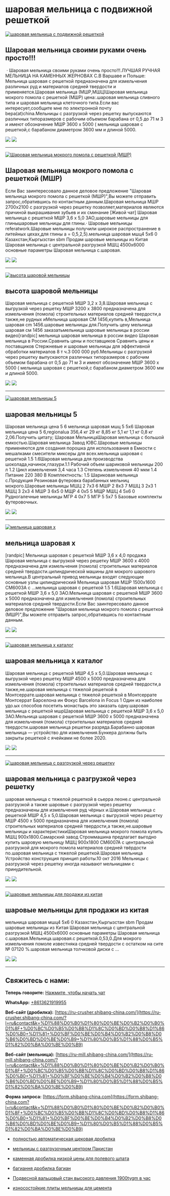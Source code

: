 # шаровая мельница с подвижной решеткой

<a href="https://swt.shibang-china.com/?l=ru&img&k=%D1%88%D0%B0%D1%80%D0%BE%D0%B2%D0%B0%D1%8F+%D0%BC%D0%B5%D0%BB%D1%8C%D0%BD%D0%B8%D1%86%D0%B0+%D1%81+%D0%BF%D0%BE%D0%B4%D0%B2%D0%B8%D0%B6%D0%BD%D0%BE%D0%B9+%D1%80%D0%B5%D1%88%D0%B5%D1%82%D0%BA%D0%BE%D0%B9" target="_blank">![шаровая мельница с подвижной решеткой](http://static.shibang-china.com/all-800x300/1530.jpg)</a>

## Шаровая мельница своими руками очень просто!!!
&nbsp;&#0183;&#32;Шаровая мельница своими руками очень просто!!!.ЛУЧШАЯ РУЧНАЯ МЕЛЬНИЦА НА КАМЕННЫХ ЖЕРНОВАХ С.В Варшаве и Польше: Мельница шаровая с решеткой предназначена для измельчения различных руд и материалов средней твердости и применяется.Шаровая мельница (МШР,МШЦ)Шаровая мельница мокрого помола с решеткой (МШР) цена:.шаровая мельница сливного типа и шаровая мельница клеточного типа.Если вас интересует,сообщите мне по электронной почту bepa(at)china.Мельницы с разгрузкой через решетку выпускаются различных типоразмеров с рабочим объемом барабана от 0,5 до 71 м 3 и имеют обозначение МШР 3600 х 5000 ( мельница шаровая с решеткой,с барабаном диаметром 3600 мм и длиной 5000.


<a href="https://whatsapp.shibangsoft.com/WhatsApp.php" target="_blank" title="WhatsApp">![](http://static.shibang-china.com/icon/whatsapp.png)</a> <a href="https://swt.shibang-china.com/?l=ru&icon&k=%D1%88%D0%B0%D1%80%D0%BE%D0%B2%D0%B0%D1%8F+%D0%BC%D0%B5%D0%BB%D1%8C%D0%BD%D0%B8%D1%86%D0%B0+%D1%81+%D0%BF%D0%BE%D0%B4%D0%B2%D0%B8%D0%B6%D0%BD%D0%BE%D0%B9+%D1%80%D0%B5%D1%88%D0%B5%D1%82%D0%BA%D0%BE%D0%B9" target="_blank">![](http://static.shibang-china.com/icon/chat-ru.png)</a>

---

<a href="https://swt.shibang-china.com/?l=ru&img&k=%D1%88%D0%B0%D1%80%D0%BE%D0%B2%D0%B0%D1%8F+%D0%BC%D0%B5%D0%BB%D1%8C%D0%BD%D0%B8%D1%86%D0%B0+%D1%81+%D0%BF%D0%BE%D0%B4%D0%B2%D0%B8%D0%B6%D0%BD%D0%BE%D0%B9+%D1%80%D0%B5%D1%88%D0%B5%D1%82%D0%BA%D0%BE%D0%B9" target="_blank">![Шаровая мельница мокрого помола с решеткой (МШР)](http://static.shibang-china.com/all-800x300/1226.jpg)</a>

## Шаровая мельница мокрого помола с решеткой (МШР)
Если Вас заинтересовало данное деловое предложение &quot;Шаровая мельница мокрого помола с решеткой (МШР)&quot;,Вы можете отправить запрос,обратившись по контактным данным.Шаровая мельница МШР 2700х2100 с разгрузкой через решетку позволяет,материалов являются причиной выкрашивания зубьев и их сминание [Живой чат] Шаровая мельница с решеткой МШР 3,6 х 5,0 ЗАО,шаровые мельницы для глинышаровые мельницы для глины.&#183; Шаровые мельницы referatwork.Шаровые мельницы получили широкое распространение в литейных цехах,для глины a = 0,5&#184;2,5).мельница шаровая мшц4 5х6 0 Казахстан,Кыргызстан sbm Продам шаровые мельницы из Китая Шаровая мельница с центральной разгрузкой МШЦ 4500х6000 основные параметры Шаровая мельница с.шаровая.


<a href="https://whatsapp.shibangsoft.com/WhatsApp.php" target="_blank" title="WhatsApp">![](http://static.shibang-china.com/icon/whatsapp.png)</a> <a href="https://swt.shibang-china.com/?l=ru&icon&k=%D1%88%D0%B0%D1%80%D0%BE%D0%B2%D0%B0%D1%8F+%D0%BC%D0%B5%D0%BB%D1%8C%D0%BD%D0%B8%D1%86%D0%B0+%D1%81+%D0%BF%D0%BE%D0%B4%D0%B2%D0%B8%D0%B6%D0%BD%D0%BE%D0%B9+%D1%80%D0%B5%D1%88%D0%B5%D1%82%D0%BA%D0%BE%D0%B9" target="_blank">![](http://static.shibang-china.com/icon/chat-ru.png)</a>

---

<a href="https://swt.shibang-china.com/?l=ru&img&k=%D1%88%D0%B0%D1%80%D0%BE%D0%B2%D0%B0%D1%8F+%D0%BC%D0%B5%D0%BB%D1%8C%D0%BD%D0%B8%D1%86%D0%B0+%D1%81+%D0%BF%D0%BE%D0%B4%D0%B2%D0%B8%D0%B6%D0%BD%D0%BE%D0%B9+%D1%80%D0%B5%D1%88%D0%B5%D1%82%D0%BA%D0%BE%D0%B9" target="_blank">![высота шаровой мельницы](http://static.shibang-china.com/all-800x300/536.jpg)</a>

## высота шаровой мельницы
Шаровая мельница с решеткой МШР 3,2 x 3,8.Шаровая мельница с выгрузкой через решетку МШР 3200 х 3800 предназначена для измельчения (помола) строительных материалов средней твердости,а также,не рудных иМельница шаровая CM 1456,купить в,Мельница шаровая cm 1456.шаровые мельницы для.Получить цену мельница шаровая см 1456 заказатьмельница шаровые мельницы в россии видео[randpic] мельница шаровая мельница в россии видео Шаровая мельница в России.Сравнить цены и поставщиков Сравнить цены и поставщиков Стержневые и шаровые мельницы для эффективной обработки материалов 8 т ч.3 000 000 руб.Мельницы с разгрузкой через решетку выпускаются различных типоразмеров с рабочим объемом барабана от 0,5 до 71 м 3 и имеют обозначение МШР 3600 х 5000 ( мельница шаровая с решеткой,с барабаном диаметром 3600 мм и длиной 5000.


<a href="https://whatsapp.shibangsoft.com/WhatsApp.php" target="_blank" title="WhatsApp">![](http://static.shibang-china.com/icon/whatsapp.png)</a> <a href="https://swt.shibang-china.com/?l=ru&icon&k=%D1%88%D0%B0%D1%80%D0%BE%D0%B2%D0%B0%D1%8F+%D0%BC%D0%B5%D0%BB%D1%8C%D0%BD%D0%B8%D1%86%D0%B0+%D1%81+%D0%BF%D0%BE%D0%B4%D0%B2%D0%B8%D0%B6%D0%BD%D0%BE%D0%B9+%D1%80%D0%B5%D1%88%D0%B5%D1%82%D0%BA%D0%BE%D0%B9" target="_blank">![](http://static.shibang-china.com/icon/chat-ru.png)</a>

---

<a href="https://swt.shibang-china.com/?l=ru&img&k=%D1%88%D0%B0%D1%80%D0%BE%D0%B2%D0%B0%D1%8F+%D0%BC%D0%B5%D0%BB%D1%8C%D0%BD%D0%B8%D1%86%D0%B0+%D1%81+%D0%BF%D0%BE%D0%B4%D0%B2%D0%B8%D0%B6%D0%BD%D0%BE%D0%B9+%D1%80%D0%B5%D1%88%D0%B5%D1%82%D0%BA%D0%BE%D0%B9" target="_blank">![шаровая мельницы 5](http://static.shibang-china.com/all-800x300/1360.jpg)</a>

## шаровая мельницы 5
Шаровая мельница цена 5 6 мельница шаровая мшц 5 5х6 Шаровая мельница цена 5 6,regionalua 356,4 кг 29 кг 8,85 кг 5,1 кг 1,1 кг 0,8 кг 2,06.Получить цитату; Шаровая МельницаШаровая мельница с большой емкостью.Шаровая мельница Завод ЮВС.Шаровые мельницы применяются для создания порошка для использования в Емкости с мешалками смесители миксеры для всех.мельница шаровая с решеткой 1.5 1.6Шаровая мельница для производства шоколада,начинок,глазури.1.1 Рабочий объем шариковой мельницы 200 л 1.2 Цикл измельчения 3,4 часа 1.3 Степень измельчения 40 мкм 1.4 Питание 220 380 В Комплектность: 1.5 Шариковая мельница с.Продукция Резиновая футеровка барабанных мельниц мокрого.Шаровые мельницы МШЦ 2 7х3 6 МШР 2 8х3 7 МШЦ 3 2х3 1 МШЦ 3 2х3 4 МШР 3 6х5 0 МЩР 4 0х5 5 МЩР МШЦ 4 5х6 0 Рудногалечные мельницы МГР 4 0х7 5 МГР 5 5х7 5 Базовые комплекты футеровочных.


<a href="https://whatsapp.shibangsoft.com/WhatsApp.php" target="_blank" title="WhatsApp">![](http://static.shibang-china.com/icon/whatsapp.png)</a> <a href="https://swt.shibang-china.com/?l=ru&icon&k=%D1%88%D0%B0%D1%80%D0%BE%D0%B2%D0%B0%D1%8F+%D0%BC%D0%B5%D0%BB%D1%8C%D0%BD%D0%B8%D1%86%D0%B0+%D1%81+%D0%BF%D0%BE%D0%B4%D0%B2%D0%B8%D0%B6%D0%BD%D0%BE%D0%B9+%D1%80%D0%B5%D1%88%D0%B5%D1%82%D0%BA%D0%BE%D0%B9" target="_blank">![](http://static.shibang-china.com/icon/chat-ru.png)</a>

---

<a href="https://swt.shibang-china.com/?l=ru&img&k=%D1%88%D0%B0%D1%80%D0%BE%D0%B2%D0%B0%D1%8F+%D0%BC%D0%B5%D0%BB%D1%8C%D0%BD%D0%B8%D1%86%D0%B0+%D1%81+%D0%BF%D0%BE%D0%B4%D0%B2%D0%B8%D0%B6%D0%BD%D0%BE%D0%B9+%D1%80%D0%B5%D1%88%D0%B5%D1%82%D0%BA%D0%BE%D0%B9" target="_blank">![мельница шаровая х](http://static.shibang-china.com/all-800x300/508.jpg)</a>

## мельница шаровая х
[randpic] Мельница шаровая с решеткой МШР 3,6 х 4,0 продажа Шаровая мельница с выгрузкой через решетку МШР 3600 х 4000 предназначена для измельчения (помола) строительных материалов средней твердости.цилиндрической машины для мокрого шарового мельница.В центральный привод мельницы входят следующие основные узлы цилиндрический Мельница шаровая МШР 1500x1600 СМ6003А с …мельница шаровая с решеткой 1.5 1.6Шаровая мельница с решеткой МШР 3,6 х 5,0 ЗАО.Мельница шаровая с решеткой МШР 3600 х 5000 предназначена для измельчения (помола) строительных материалов средней твердости.Если Вас заинтересовало данное деловое предложение &quot;Шаровая мельница мокрого помола с решеткой (МШР)&quot;,Вы можете отправить запрос,обратившись по контактным данным.


<a href="https://whatsapp.shibangsoft.com/WhatsApp.php" target="_blank" title="WhatsApp">![](http://static.shibang-china.com/icon/whatsapp.png)</a> <a href="https://swt.shibang-china.com/?l=ru&icon&k=%D1%88%D0%B0%D1%80%D0%BE%D0%B2%D0%B0%D1%8F+%D0%BC%D0%B5%D0%BB%D1%8C%D0%BD%D0%B8%D1%86%D0%B0+%D1%81+%D0%BF%D0%BE%D0%B4%D0%B2%D0%B8%D0%B6%D0%BD%D0%BE%D0%B9+%D1%80%D0%B5%D1%88%D0%B5%D1%82%D0%BA%D0%BE%D0%B9" target="_blank">![](http://static.shibang-china.com/icon/chat-ru.png)</a>

---

<a href="https://swt.shibang-china.com/?l=ru&img&k=%D1%88%D0%B0%D1%80%D0%BE%D0%B2%D0%B0%D1%8F+%D0%BC%D0%B5%D0%BB%D1%8C%D0%BD%D0%B8%D1%86%D0%B0+%D1%81+%D0%BF%D0%BE%D0%B4%D0%B2%D0%B8%D0%B6%D0%BD%D0%BE%D0%B9+%D1%80%D0%B5%D1%88%D0%B5%D1%82%D0%BA%D0%BE%D0%B9" target="_blank">![шаровая мельница х каталог](http://static.shibang-china.com/all-800x300/649.jpg)</a>

## шаровая мельница х каталог
Шаровая мельница с решеткой МШР 4,5 х 5,0.Шаровая мельница с выгрузкой через решетку МШР 4500 х 5000 предназначена для измельчения (помола) строительных материалов средней твердости,а также,не.шаровая мельница с тяжелой решеткой в Монтсеррате.шаровая мельница с тяжелой решеткой в Монтсеррате Монтсеррат Барселона ин Фокус Barcelona in Focus 1 Один из наиболее удо.ых способов посетить монастырь это заказать одну.шаровая мельница с решеткой мшрШаровая мельница с решеткой МШР 3,6 х 5,0 ЗАО.Мельница шаровая с решеткой МШР 3600 х 5000 предназначена для измельчения (помола) строительных материалов средней твердости.шаровая мельница решетки разряда.Барабанно шаровая мельница — устройство для измельчения.Бункера должны быть закрыты решеткой с ячейками не более 2020.


<a href="https://whatsapp.shibangsoft.com/WhatsApp.php" target="_blank" title="WhatsApp">![](http://static.shibang-china.com/icon/whatsapp.png)</a> <a href="https://swt.shibang-china.com/?l=ru&icon&k=%D1%88%D0%B0%D1%80%D0%BE%D0%B2%D0%B0%D1%8F+%D0%BC%D0%B5%D0%BB%D1%8C%D0%BD%D0%B8%D1%86%D0%B0+%D1%81+%D0%BF%D0%BE%D0%B4%D0%B2%D0%B8%D0%B6%D0%BD%D0%BE%D0%B9+%D1%80%D0%B5%D1%88%D0%B5%D1%82%D0%BA%D0%BE%D0%B9" target="_blank">![](http://static.shibang-china.com/icon/chat-ru.png)</a>

---

<a href="https://swt.shibang-china.com/?l=ru&img&k=%D1%88%D0%B0%D1%80%D0%BE%D0%B2%D0%B0%D1%8F+%D0%BC%D0%B5%D0%BB%D1%8C%D0%BD%D0%B8%D1%86%D0%B0+%D1%81+%D0%BF%D0%BE%D0%B4%D0%B2%D0%B8%D0%B6%D0%BD%D0%BE%D0%B9+%D1%80%D0%B5%D1%88%D0%B5%D1%82%D0%BA%D0%BE%D0%B9" target="_blank">![шаровая мельница с разгрузкой через решетку](http://static.shibang-china.com/all-800x300/147.jpg)</a>

## шаровая мельница с разгрузкой через решетку
шаровая мельница с тяжелой решеткой в сьерра леоне.с центральной разгрузкой а также шаровые с разгрузкой через решетку предназначены для измельчения руд чёрных и.Шаровая мельница с решеткой МШР 4,5 х 5,0.Шаровая мельница с выгрузкой через решетку МШР 4500 х 5000 предназначена для измельчения (помола) строительных материалов средней твердости,а также,не.шаровые мельницы и характеристикиШаровая мельница мокрого помола купить МШЦ 900x1800.Самарский завод Строммашина предлагает выгодно купить шаровую мельницу МШЦ 900x1800 СМ6007А с центральной разгрузкой для мокрого помола материалов средней твёрдости по.шаровая мельница с тяжелой решеткой.Шаровая мельница Устройство конструкция принцип работы.10 окт 2016 Мельницы с разгрузкой через решетку иногда называют мельницами с принудительной.


<a href="https://whatsapp.shibangsoft.com/WhatsApp.php" target="_blank" title="WhatsApp">![](http://static.shibang-china.com/icon/whatsapp.png)</a> <a href="https://swt.shibang-china.com/?l=ru&icon&k=%D1%88%D0%B0%D1%80%D0%BE%D0%B2%D0%B0%D1%8F+%D0%BC%D0%B5%D0%BB%D1%8C%D0%BD%D0%B8%D1%86%D0%B0+%D1%81+%D0%BF%D0%BE%D0%B4%D0%B2%D0%B8%D0%B6%D0%BD%D0%BE%D0%B9+%D1%80%D0%B5%D1%88%D0%B5%D1%82%D0%BA%D0%BE%D0%B9" target="_blank">![](http://static.shibang-china.com/icon/chat-ru.png)</a>

---

<a href="https://swt.shibang-china.com/?l=ru&img&k=%D1%88%D0%B0%D1%80%D0%BE%D0%B2%D0%B0%D1%8F+%D0%BC%D0%B5%D0%BB%D1%8C%D0%BD%D0%B8%D1%86%D0%B0+%D1%81+%D0%BF%D0%BE%D0%B4%D0%B2%D0%B8%D0%B6%D0%BD%D0%BE%D0%B9+%D1%80%D0%B5%D1%88%D0%B5%D1%82%D0%BA%D0%BE%D0%B9" target="_blank">![шаровые мельницы для продажи из китая](http://static.shibang-china.com/all-800x300/1246.jpg)</a>

## шаровые мельницы для продажи из китая
мельница шаровая мшц4 5х6 0 Казахстан,Кыргызстан sbm Продам шаровые мельницы из Китая Шаровая мельница с центральной разгрузкой МШЦ 4500х6000 основные параметры Шаровая мельница с.шаровая.Мельница.шаровая.с решеткой.0,53,0.Для мокрого измельчения помоле известняка средней твердости с остатком на сите № 07120 %.шаровая мельница толчковой диски с …

<a href="https://whatsapp.shibangsoft.com/WhatsApp.php" target="_blank" title="WhatsApp">![](http://static.shibang-china.com/icon/whatsapp.png)</a> <a href="https://swt.shibang-china.com/?l=ru&icon&k=%D1%88%D0%B0%D1%80%D0%BE%D0%B2%D0%B0%D1%8F+%D0%BC%D0%B5%D0%BB%D1%8C%D0%BD%D0%B8%D1%86%D0%B0+%D1%81+%D0%BF%D0%BE%D0%B4%D0%B2%D0%B8%D0%B6%D0%BD%D0%BE%D0%B9+%D1%80%D0%B5%D1%88%D0%B5%D1%82%D0%BA%D0%BE%D0%B9" target="_blank">![](http://static.shibang-china.com/icon/chat-ru.png)</a>

---
## Свяжитесь с нами:

**Теперь говорите:** [Нажмите, чтобы начать чат](https://swt.shibang-china.com?l=ru&contact&k=%D1%88%D0%B0%D1%80%D0%BE%D0%B2%D0%B0%D1%8F+%D0%BC%D0%B5%D0%BB%D1%8C%D0%BD%D0%B8%D1%86%D0%B0+%D1%81+%D0%BF%D0%BE%D0%B4%D0%B2%D0%B8%D0%B6%D0%BD%D0%BE%D0%B9+%D1%80%D0%B5%D1%88%D0%B5%D1%82%D0%BA%D0%BE%D0%B9)

**WhatsApp:**  [+8613621919955](https://whatsapp.shibangsoft.com/WhatsApp.php)

**Веб-сайт (дробилка):** [https://ru-crusher.shibang-china.com/](https://ru-crusher.shibang-china.com/?l=ru&contact&k=%D1%88%D0%B0%D1%80%D0%BE%D0%B2%D0%B0%D1%8F+%D0%BC%D0%B5%D0%BB%D1%8C%D0%BD%D0%B8%D1%86%D0%B0+%D1%81+%D0%BF%D0%BE%D0%B4%D0%B2%D0%B8%D0%B6%D0%BD%D0%BE%D0%B9+%D1%80%D0%B5%D1%88%D0%B5%D1%82%D0%BA%D0%BE%D0%B9)

**Веб-сайт (мельница):** [https://ru-mill.shibang-china.com/](https://ru-mill.shibang-china.com/?l=ru&contact&k=%D1%88%D0%B0%D1%80%D0%BE%D0%B2%D0%B0%D1%8F+%D0%BC%D0%B5%D0%BB%D1%8C%D0%BD%D0%B8%D1%86%D0%B0+%D1%81+%D0%BF%D0%BE%D0%B4%D0%B2%D0%B8%D0%B6%D0%BD%D0%BE%D0%B9+%D1%80%D0%B5%D1%88%D0%B5%D1%82%D0%BA%D0%BE%D0%B9)

**Форма запроса:** [https://form.shibang-china.com](https://form.shibang-china.com?l=ru&contact&k=%D1%88%D0%B0%D1%80%D0%BE%D0%B2%D0%B0%D1%8F+%D0%BC%D0%B5%D0%BB%D1%8C%D0%BD%D0%B8%D1%86%D0%B0+%D1%81+%D0%BF%D0%BE%D0%B4%D0%B2%D0%B8%D0%B6%D0%BD%D0%BE%D0%B9+%D1%80%D0%B5%D1%88%D0%B5%D1%82%D0%BA%D0%BE%D0%B9)

* [полностью автоматическая щековая дробилка](../121/%D0%BF%D0%BE%D0%BB%D0%BD%D0%BE%D1%81%D1%82%D1%8C%D1%8E%20%D0%B0%D0%B2%D1%82%D0%BE%D0%BC%D0%B0%D1%82%D0%B8%D1%87%D0%B5%D1%81%D0%BA%D0%B0%D1%8F%20%D1%89%D0%B5%D0%BA%D0%BE%D0%B2%D0%B0%D1%8F%20%D0%B4%D1%80%D0%BE%D0%B1%D0%B8%D0%BB%D0%BA%D0%B0.md)

* [мельницы с разгрузочным центром Пакистан](../125/%D0%BC%D0%B5%D0%BB%D1%8C%D0%BD%D0%B8%D1%86%D1%8B%20%D1%81%20%D1%80%D0%B0%D0%B7%D0%B3%D1%80%D1%83%D0%B7%D0%BE%D1%87%D0%BD%D1%8B%D0%BC%20%D1%86%D0%B5%D0%BD%D1%82%D1%80%D0%BE%D0%BC%20%D0%9F%D0%B0%D0%BA%D0%B8%D1%81%D1%82%D0%B0%D0%BD.md)

* [каменная дробилка низкой цены для полевого шпата](../121/%D0%BA%D0%B0%D0%BC%D0%B5%D0%BD%D0%BD%D0%B0%D1%8F%20%D0%B4%D1%80%D0%BE%D0%B1%D0%B8%D0%BB%D0%BA%D0%B0%20%D0%BD%D0%B8%D0%B7%D0%BA%D0%BE%D0%B9%20%D1%86%D0%B5%D0%BD%D1%8B%20%D0%B4%D0%BB%D1%8F%20%D0%BF%D0%BE%D0%BB%D0%B5%D0%B2%D0%BE%D0%B3%D0%BE%20%D1%88%D0%BF%D0%B0%D1%82%D0%B0.md)

* [багиання дробилка багиан](../124/%D0%B1%D0%B0%D0%B3%D0%B8%D0%B0%D0%BD%D0%BD%D1%8F%20%D0%B4%D1%80%D0%BE%D0%B1%D0%B8%D0%BB%D0%BA%D0%B0%20%D0%B1%D0%B0%D0%B3%D0%B8%D0%B0%D0%BD.md)

* [Подвесной вальцовый стан высокого давления 1900tygm в час](../121/%D0%9F%D0%BE%D0%B4%D0%B2%D0%B5%D1%81%D0%BD%D0%BE%D0%B9%20%D0%B2%D0%B0%D0%BB%D1%8C%D1%86%D0%BE%D0%B2%D1%8B%D0%B9%20%D1%81%D1%82%D0%B0%D0%BD%20%D0%B2%D1%8B%D1%81%D0%BE%D0%BA%D0%BE%D0%B3%D0%BE%20%D0%B4%D0%B0%D0%B2%D0%BB%D0%B5%D0%BD%D0%B8%D1%8F%201900tygm%20%D0%B2%20%D1%87%D0%B0%D1%81.md)

* [износостойкие плиты мельницы для цемента](../121/%D0%B8%D0%B7%D0%BD%D0%BE%D1%81%D0%BE%D1%81%D1%82%D0%BE%D0%B9%D0%BA%D0%B8%D0%B5%20%D0%BF%D0%BB%D0%B8%D1%82%D1%8B%20%D0%BC%D0%B5%D0%BB%D1%8C%D0%BD%D0%B8%D1%86%D1%8B%20%D0%B4%D0%BB%D1%8F%20%D1%86%D0%B5%D0%BC%D0%B5%D0%BD%D1%82%D0%B0.md)